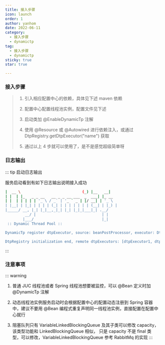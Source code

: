 ```yaml
---
title: 接入步骤
icon: launch
order: 1
author: yanhom
date: 2022-06-11
category:
  - 接入步骤
  - dynamictp
tag:
  - 接入步骤
  - dynamictp
sticky: true
star: true

---
```


### 接入步骤

> 1. 引入相应配置中心的依赖，具体见下述 maven 依赖
>
> 2. 配置中心配置线程池实例，配置文件见下述
>
> 3. 启动类加 @EnableDynamicTp 注解
>
> 4. 使用 @Resource 或 @Autowired 进行依赖注入，或通过 DtpRegistry.getDtpExecutor("name") 获取
>
> 5. 通过以上 4 步就可以使用了，是不是感觉超级简单呀


### 日志输出

::: tip 启动日志输出

服务启动看到有如下日志输出说明接入成功

  ```bash
  |  __ \                            (_) |__   __|
  | |  | |_   _ _ __   __ _ _ __ ___  _  ___| |_ __
  | |  | | | | | '_ \ / _` | '_ ` _ | |/ __| | '_ \
  | |__| | |_| | | | | (_| | | | | | | | (__| | |_) |
  |_____/ __, |_| |_|__,_|_| |_| |_|_|___|_| .__/
           __/ |                              | |
          |___/                               |_|
   :: Dynamic Thread Pool ::

  DynamicTp register dtpExecutor, source: beanPostProcessor, executor: DtpMainPropWrapper(dtpName=dynamic-tp-test-1, corePoolSize=6, maxPoolSize=8, keepAliveTime=50, queueType=VariableLinkedBlockingQueue, queueCapacity=200, rejectType=RejectedCountableCallerRunsPolicy, allowCoreThreadTimeOut=false)

  DtpRegistry initialization end, remote dtpExecutors: [dtpExecutor1, dtpExecutor2], local dtpExecutors: [ioIntensiveExecutor], local commonExecutors: [commonExecutor]
  ```

:::

### 注意事项

::: warning

1. 普通 JUC 线程池或者 Spring 线程池想要被监控，可以 @Bean 定义时加 @DynamicTp 注解

2. 动态线程池实例服务启动时会根据配置中心的配置动态注册到 Spring 容器中，建议不要用 @Bean 编程式重复声明同一线程池实例，直接配置在配置中心就行

3. 阻塞队列只有 VariableLinkedBlockingQueue 及其子类可以修改 capacity，该类型功能和 LinkedBlockingQueue 相似， 只是 capacity 不是
final 类型，可以修改，VariableLinkedBlockingQueue 参考 RabbitMq 的实现
:::

